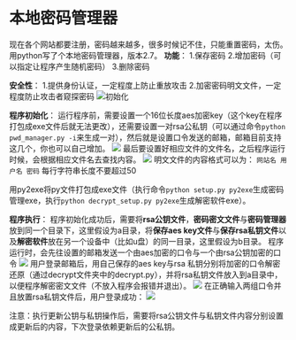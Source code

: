 # 本地密码管理器 #
现在各个网站都要注册，密码越来越多，很多时候记不住，只能重置密码，太伤。
用python写了个本地密码管理器，版本2.7。
**功能**：
1.保存密码
2.增加密码（可以指定让程序产生随机密码）
3.删除密码

**安全性**：
1.提供身份认证，一定程度上防止重放攻击
2.加密密码明文文件，一定程度防止攻击者窥探密码
![初始化](http://i.imgur.com/DmAZpBD.png)

**程序初始化**：
运行程序前，需要设置一个16位长度aes加密key（这个key在程序打包成exe文件后就无法更改），还需要设置一对rsa公私钥（可以通过命令`python pwd_manager.py -i`来生成一对），然后就是设置口令发送的邮箱，邮箱目前支持这几个，你也可以自己增加。
![](http://i.imgur.com/tb4QRis.png)
最后要设置好相应文件的文件名，之后程序运行时候，会根据相应文件名去查找内容。
![](http://i.imgur.com/8sE4rPo.png)
明文文件的内容格式可以为：
`网站名 用户名 密码`
每行字符串长度不要超过50

用py2exe将py文件打包成exe文件（执行命令`python setup.py py2exe`生成密码管理exe，执行`python decrypt_setup.py py2exe`生成解密软件exe）。

**程序执行**：
程序初始化成功后，需要将**rsa公钥文件**，**密码密文文件**与**密码管理器**放到同一个目录下，这里假设为a目录，将**保存aes key文件**与**保存rsa私钥文件**以及**解密软件**放在另一个设备中（比如u盘）的同一目录，这里假设为b目录。
程序运行时，会先往设置的邮箱发送一个由aes加密的口令与一个由rsa公钥加密的口令
![](http://i.imgur.com/1s5Gfyr.png)
用户登录邮箱后，用自己保存的aes key与rsa 私钥分别将加密的口令解密还原（通过decrypt文件夹中的decrypt.py），并将rsa私钥文件放入到a目录中，以便程序解密密文文件（不放入程序会报错并退出）。
![](http://i.imgur.com/vxWTEnG.png)
在正确输入两组口令并且放置rsa私钥文件后，用户登录成功：
![](http://i.imgur.com/hZbTcf6.png)

注意：执行更新公钥与私钥操作后，需要将rsa公钥文件与私钥文件内容分别设置成更新后的内容，下次登录依赖更新后的公私钥。


